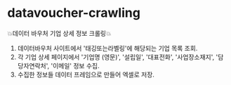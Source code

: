 # datavoucher-crawling
💥데이터 바우처 기업 상세 정보 크롤링💥
1. 데이터바우처 사이트에서 '태깅또는라벨링'에 해당되는 기업 목록 조회.
2. 각 기업 상세 페이지에서 '기업명 (영문)', '설립일', '대표전화', '사업장소재지', '담당자연락처', '이메일' 정보 수집.
3. 수집한 정보들 데이터 프레임으로 만들어 엑셀로 저장.
